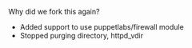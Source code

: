 Why did we fork this again?

* Added support to use puppetlabs/firewall module
* Stopped purging directory, httpd_vdir
